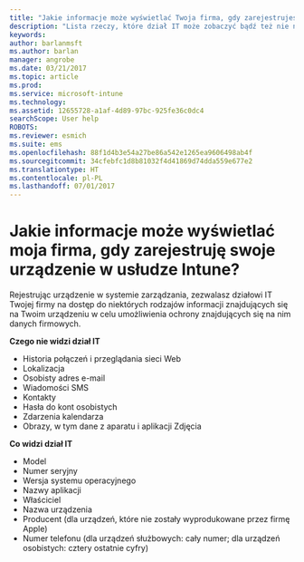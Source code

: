 ```yaml
---
title: "Jakie informacje może wyświetlać Twoja firma, gdy zarejestrujesz swoje urządzenie? | Microsoft Docs"
description: "Lista rzeczy, które dział IT może zobaczyć bądź też nie na zarządzanym urządzeniu."
keywords: 
author: barlanmsft
ms.author: barlan
manager: angrobe
ms.date: 03/21/2017
ms.topic: article
ms.prod: 
ms.service: microsoft-intune
ms.technology: 
ms.assetid: 12655728-a1af-4d89-97bc-925fe36c0dc4
searchScope: User help
ROBOTS: 
ms.reviewer: esmich
ms.suite: ems
ms.openlocfilehash: 88f1d4b3e54a27be86a542e1265ea9606498ab4f
ms.sourcegitcommit: 34cfebfc1d8b81032f4d41869d74dda559e677e2
ms.translationtype: HT
ms.contentlocale: pl-PL
ms.lasthandoff: 07/01/2017
---
```

# <a name="what-information-can-my-company-see-when-i-enroll-my-device-in-intune"></a>Jakie informacje może wyświetlać moja firma, gdy zarejestruję swoje urządzenie w usłudze Intune?

Rejestrując urządzenie w systemie zarządzania, zezwalasz działowi IT Twojej firmy na dostęp do niektórych rodzajów informacji znajdujących się na Twoim urządzeniu w celu umożliwienia ochrony znajdujących się na nim danych firmowych.

**Czego nie widzi dział IT**

- Historia połączeń i przeglądania sieci Web
-   Lokalizacja
- Osobisty adres e-mail
- Wiadomości SMS
- Kontakty
-   Hasła do kont osobistych
- Zdarzenia kalendarza
- Obrazy, w tym dane z aparatu i aplikacji Zdjęcia

**Co widzi dział IT**

-   Model
-   Numer seryjny
-   Wersja systemu operacyjnego
-   Nazwy aplikacji
-   Właściciel
-   Nazwa urządzenia
-   Producent (dla urządzeń, które nie zostały wyprodukowane przez firmę Apple)
-   Numer telefonu (dla urządzeń służbowych: cały numer; dla urządzeń osobistych: cztery ostatnie cyfry)

